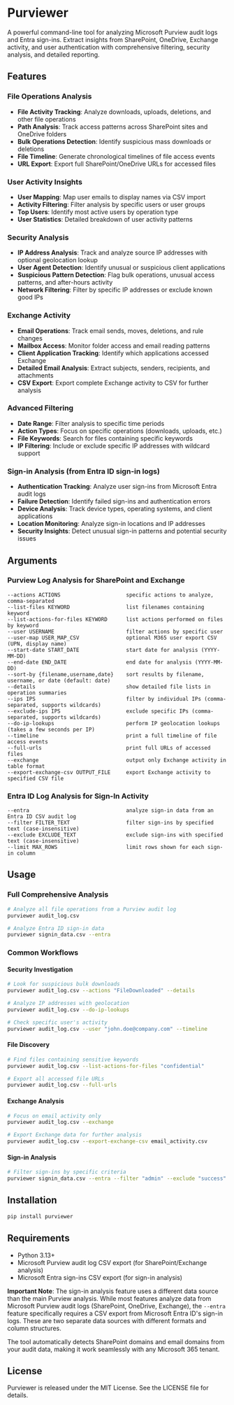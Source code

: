 # Purviewer

A powerful command-line tool for analyzing Microsoft Purview audit logs and Entra sign-ins. Extract insights from SharePoint, OneDrive, Exchange activity, and user authentication with comprehensive filtering, security analysis, and detailed reporting.

## Features

### File Operations Analysis

- **File Activity Tracking**: Analyze downloads, uploads, deletions, and other file operations
- **Path Analysis**: Track access patterns across SharePoint sites and OneDrive folders
- **Bulk Operations Detection**: Identify suspicious mass downloads or deletions
- **File Timeline**: Generate chronological timelines of file access events
- **URL Export**: Export full SharePoint/OneDrive URLs for accessed files

### User Activity Insights

- **User Mapping**: Map user emails to display names via CSV import
- **Activity Filtering**: Filter analysis by specific users or user groups
- **Top Users**: Identify most active users by operation type
- **User Statistics**: Detailed breakdown of user activity patterns

### Security Analysis

- **IP Address Analysis**: Track and analyze source IP addresses with optional geolocation lookup
- **User Agent Detection**: Identify unusual or suspicious client applications
- **Suspicious Pattern Detection**: Flag bulk operations, unusual access patterns, and after-hours activity
- **Network Filtering**: Filter by specific IP addresses or exclude known good IPs

### Exchange Activity

- **Email Operations**: Track email sends, moves, deletions, and rule changes
- **Mailbox Access**: Monitor folder access and email reading patterns
- **Client Application Tracking**: Identify which applications accessed Exchange
- **Detailed Email Analysis**: Extract subjects, senders, recipients, and attachments
- **CSV Export**: Export complete Exchange activity to CSV for further analysis

### Advanced Filtering

- **Date Range**: Filter analysis to specific time periods
- **Action Types**: Focus on specific operations (downloads, uploads, etc.)
- **File Keywords**: Search for files containing specific keywords
- **IP Filtering**: Include or exclude specific IP addresses with wildcard support

### Sign-in Analysis (from Entra ID sign-in logs)

- **Authentication Tracking**: Analyze user sign-ins from Microsoft Entra audit logs
- **Failure Detection**: Identify failed sign-ins and authentication errors
- **Device Analysis**: Track device types, operating systems, and client applications
- **Location Monitoring**: Analyze sign-in locations and IP addresses
- **Security Insights**: Detect unusual sign-in patterns and potential security issues

## Arguments

### Purview Log Analysis for SharePoint and Exchange

```text
--actions ACTIONS                     specific actions to analyze, comma-separated
--list-files KEYWORD                  list filenames containing keyword
--list-actions-for-files KEYWORD      list actions performed on files by keyword
--user USERNAME                       filter actions by specific user
--user-map USER_MAP_CSV               optional M365 user export CSV (UPN, display name)
--start-date START_DATE               start date for analysis (YYYY-MM-DD)
--end-date END_DATE                   end date for analysis (YYYY-MM-DD)
--sort-by {filename,username,date}    sort results by filename, username, or date (default: date)
--details                             show detailed file lists in operation summaries
--ips IPS                             filter by individual IPs (comma-separated, supports wildcards)
--exclude-ips IPS                     exclude specific IPs (comma-separated, supports wildcards)
--do-ip-lookups                       perform IP geolocation lookups (takes a few seconds per IP)
--timeline                            print a full timeline of file access events
--full-urls                           print full URLs of accessed files
--exchange                            output only Exchange activity in table format
--export-exchange-csv OUTPUT_FILE     export Exchange activity to specified CSV file
```

### Entra ID Log Analysis for Sign-In Activity

```text
--entra                               analyze sign-in data from an Entra ID CSV audit log
--filter FILTER_TEXT                  filter sign-ins by specified text (case-insensitive)
--exclude EXCLUDE_TEXT                exclude sign-ins with specified text (case-insensitive)
--limit MAX_ROWS                      limit rows shown for each sign-in column
```

## Usage

### Full Comprehensive Analysis

```bash
# Analyze all file operations from a Purview audit log
purviewer audit_log.csv

# Analyze Entra ID sign-in data
purviewer signin_data.csv --entra
```

### Common Workflows

#### Security Investigation

```bash
# Look for suspicious bulk downloads
purviewer audit_log.csv --actions "FileDownloaded" --details

# Analyze IP addresses with geolocation
purviewer audit_log.csv --do-ip-lookups

# Check specific user's activity
purviewer audit_log.csv --user "john.doe@company.com" --timeline
```

#### File Discovery

```bash
# Find files containing sensitive keywords
purviewer audit_log.csv --list-actions-for-files "confidential"

# Export all accessed file URLs
purviewer audit_log.csv --full-urls
```

#### Exchange Analysis

```bash
# Focus on email activity only
purviewer audit_log.csv --exchange

# Export Exchange data for further analysis
purviewer audit_log.csv --export-exchange-csv email_activity.csv
```

#### Sign-in Analysis

```bash
# Filter sign-ins by specific criteria
purviewer signin_data.csv --entra --filter "admin" --exclude "success"
```

## Installation

```bash
pip install purviewer
```

## Requirements

- Python 3.13+
- Microsoft Purview audit log CSV export (for SharePoint/Exchange analysis)
- Microsoft Entra sign-ins CSV export (for sign-in analysis)

**Important Note**: The sign-in analysis feature uses a different data source than the main Purview analysis. While most features analyze data from Microsoft Purview audit logs (SharePoint, OneDrive, Exchange), the `--entra` feature specifically requires a CSV export from Microsoft Entra ID's sign-in logs. These are two separate data sources with different formats and column structures.

The tool automatically detects SharePoint domains and email domains from your audit data, making it work seamlessly with any Microsoft 365 tenant.

## License

Purviewer is released under the MIT License. See the LICENSE file for details.

